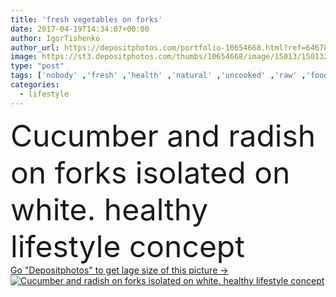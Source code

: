 ```yaml
---
title: 'fresh vegetables on forks'
date: 2017-04-19T14:34:07+00:00
author: IgorTishenko
author_url: https://depositphotos.com/portfolio-10654668.html?ref=64678756
image: https://st3.depositphotos.com/thumbs/10654668/image/15013/150132346/api_thumb_450.jpg?forcejpeg=true
type: "post"
tags: ['nobody' ,'fresh' ,'health' ,'natural' ,'uncooked' ,'raw' ,'food' ,'cooking' ,'cuisine' ,'preparation' ,'diet' ,'delicious' ,'meal' ,'eating' ,'freshness' ,'nutrition' ,'eat' ,'vegetarian' ,'vegetables' ,'gourmet' ,'lifestyle' ,'organic' ,'Dieting' ,'nutrient' ,'cucumber' ,'radish' ,'forks' ,'unprocessed' ,'detox' ,'Healthy Eating' ,'Isolated On White' ,'healthy life' ,'detox diet' ]
categories: 
  - lifestyle
---
```

<div aling="center">
            <font size="60"> Cucumber and radish on forks isolated on white. healthy lifestyle concept</font>   
</div>
<div>
    <a href='https://depositphotos.com/150132346/stock-photo-fresh-vegetables-on-forks.html?ref=64678756' target=_blank > Go "Depositphotos" to get lage size of this picture ->
        <img href='https://depositphotos.com/150132346/stock-photo-fresh-vegetables-on-forks.html?ref=64678756' src='https://st3.depositphotos.com/10654668/15013/i/950/depositphotos_150132346-stock-photo-fresh-vegetables-on-forks.jpg?forcejpeg=true' alt='Cucumber and radish on forks isolated on white. healthy lifestyle concept' >
    </a>
</div>
